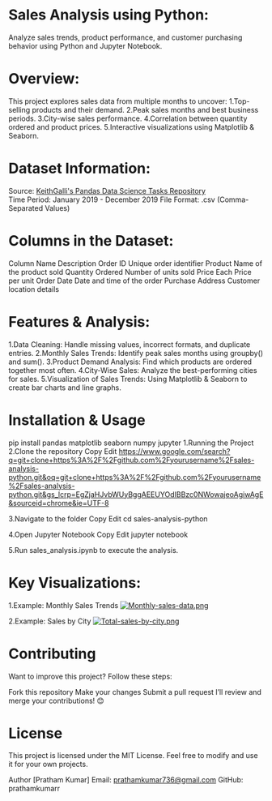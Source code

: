 # Sales Analysis using Python:
Analyze sales trends, product performance, and customer purchasing behavior using Python and Jupyter Notebook.

# Overview:
This project explores sales data from multiple months to uncover:
1.Top-selling products and their demand.
2.Peak sales months and best business periods.
3.City-wise sales performance.
4.Correlation between quantity ordered and product prices.
5.Interactive visualizations using Matplotlib & Seaborn.

# Dataset Information:
Source: [KeithGalli's Pandas Data Science Tasks Repository](https://github.com/KeithGalli/Pandas-Data-Science-Tasks)  
Time Period: January 2019 - December 2019
File Format: .csv (Comma-Separated Values)

# Columns in the Dataset:
Column Name	Description
Order ID	Unique order identifier
Product	Name of the product sold
Quantity Ordered	Number of units sold
Price Each	Price per unit
Order Date	Date and time of the order
Purchase Address	Customer location details

# Features & Analysis:
1.Data Cleaning: Handle missing values, incorrect formats, and duplicate entries.
2.Monthly Sales Trends: Identify peak sales months using groupby() and sum().
3.Product Demand Analysis: Find which products are ordered together most often.
4.City-Wise Sales: Analyze the best-performing cities for sales.
5.Visualization of Sales Trends: Using Matplotlib & Seaborn to create bar charts and line graphs.

# Installation & Usage
pip install pandas matplotlib seaborn numpy jupyter
1.Running the Project
2.Clone the repository
Copy
Edit
https://www.google.com/search?q=git+clone+https%3A%2F%2Fgithub.com%2Fyourusername%2Fsales-analysis-python.git&oq=git+clone+https%3A%2F%2Fgithub.com%2Fyourusername%2Fsales-analysis-python.git&gs_lcrp=EgZjaHJvbWUyBggAEEUYOdIBBzc0NWowajeoAgiwAgE&sourceid=chrome&ie=UTF-8

3.Navigate to the folder
Copy
Edit
cd sales-analysis-python

4.Open Jupyter Notebook
Copy
Edit
jupyter notebook

5.Run sales_analysis.ipynb to execute the analysis.

# Key Visualizations:
1.Example: Monthly Sales Trends
[![Monthly-sales-data.png](https://i.postimg.cc/8kXyjSxY/Monthly-sales-data.png)](https://postimg.cc/8sWd0qpd)

2.Example: Sales by City
[![Total-sales-by-city.png](https://i.postimg.cc/D0QpWJs3/Total-sales-by-city.png)](https://postimg.cc/YL9zZSbd)

# Contributing
Want to improve this project? Follow these steps:

Fork this repository
Make your changes
Submit a pull request
I’ll review and merge your contributions! 😊

# License
This project is licensed under the MIT License. Feel free to modify and use it for your own projects.

Author
[Pratham Kumar]
Email: prathamkumar736@gmail.com
GitHub: prathamkumarr
